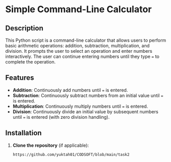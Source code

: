 # Simple Command-Line Calculator

## Description
This Python script is a command-line calculator that allows users to perform basic arithmetic operations: addition, subtraction, multiplication, and division. It prompts the user to select an operation and enter numbers interactively. The user can continue entering numbers until they type `=` to complete the operation.

## Features
- **Addition**: Continuously add numbers until `=` is entered.
- **Subtraction**: Continuously subtract numbers from an initial value until `=` is entered.
- **Multiplication**: Continuously multiply numbers until `=` is entered.
- **Division**: Continuously divide an initial value by subsequent numbers until `=` is entered (with zero division handling).

## Installation
1) **Clone the repository** (if applicable):
   ```bash
   https://github.com/yuktah01/CODSOFT/blob/main/task2
